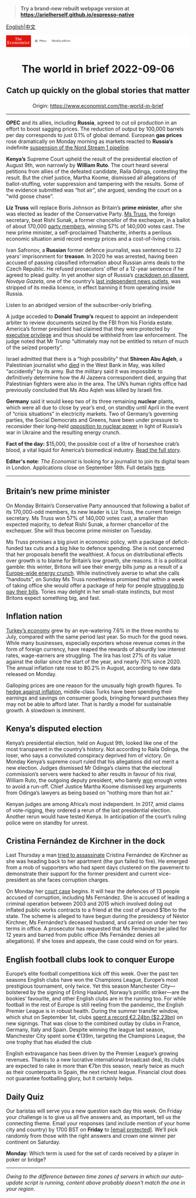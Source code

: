 > **Try a brand-new rebuilt webpage version at https://arielherself.github.io/espresso-native**

[English](https://github.com/arielherself/espresso/blob/main/README.md)|[中文](https://github-com.translate.goog/arielherself/espresso/blob/main/README.md?_x_tr_sl=en&_x_tr_tl=zh-CN&_x_tr_hl=zh-CN&_x_tr_pto=wapp)



![The Economist](menubar.png)

# <p align="center">The world in brief 2022-09-06</p>

## <p align="center">Catch up quickly on the global stories that matter</p>

<p align="center">Origin: <a href="https://www.economist.com/the-world-in-brief">https://www.economist.com/the-world-in-brief</a><hr>

<strong>OPEC</strong> and its allies, including <strong>Russia</strong>, agreed to cut oil production in an effort to boost sagging prices. The reduction of output by 100,000 barrels per day corresponds to just 0.1% of global demand. European <strong>gas prices</strong> rose dramatically on Monday morning as markets reacted to <strong>Russia’s </strong>indefinite [suspension of the Nord Stream 1 pipeline](https://www.economist.com/finance-and-economics/2022/08/31/europe-is-heading-for-recession-how-bad-will-it-be).

<strong>Kenya’s</strong> Supreme Court upheld the result of the presidential election of August 9th, won narrowly by <strong>William Ruto</strong>. The court heard several petitions from allies of the defeated candidate, Raila Odinga, contesting the result. But the chief justice, Martha Koome, dismissed all allegations of ballot-stuffing, voter suppression and tampering with the results. Some of the evidence submitted was “hot air”, she argued, sending the court on a “wild goose chase”.

<strong>Liz Truss</strong> will replace Boris Johnson as Britain’s <strong>prime minister</strong>, after she was elected as leader of the Conservative Party. [Ms Truss](https://www.economist.com/britain/2022/09/05/what-kind-of-prime-minister-will-liz-truss-be), the foreign secretary, beat Rishi Sunak, a former chancellor of the exchequer, in a ballot of about 170,000 [party members](https://www.economist.com/graphic-detail/2022/07/26/britains-tories-are-overwhelmingly-male-pale-and-stale), winning 57% of 140,000 votes cast. The new prime minister, a self-proclaimed Thatcherite, inherits a perilous economic situation amid record energy prices and a cost-of-living crisis.

Ivan Safronov, a<strong> Russian</strong> former defence journalist, was sentenced to 22 years’ imprisonment for <strong>treason</strong>. In 2020 he was arrested, having been accused of passing classified information about Russian arms deals to the Czech Republic. He refused prosecutors’ offer of a 12-year sentence if he agreed to plead guilty. In yet another sign of Russia’s [crackdown on dissent](https://www.economist.com/briefing/2022/07/28/vladimir-putin-is-in-thrall-to-a-distinctive-brand-of-russian-fascism), <em>Novaya Gazeta</em>, one of the country’s [last independent news outlets](https://www.economist.com/international/2021/10/16/a-russian-editor-says-he-won-the-nobel-because-his-slain-colleagues-could-not), was stripped of its media licence, in effect banning it from operating inside Russia.

Listen to an abridged version of the subscriber-only briefing.

A judge acceded to <strong>Donald Trump’s</strong> request to appoint an independent arbiter to review documents seized by the FBI from his Florida estate. America’s former president had claimed that they were protected by [executive privilege](https://www.economist.com/the-economist-explains/2022/08/31/what-is-executive-privilege) and thus should be withheld from law enforcement. The judge noted that Mr Trump “ultimately may not be entitled to return of much of the seized property”.

Israel admitted that there is a “high possibility” that <strong>Shireen Abu Aqleh</strong>, a Palestinian journalist who [died](https://www.economist.com/middle-east-and-africa/2022/05/14/shireen-abu-aqleh-was-killed-covering-an-israeli-raid) in the West Bank in May, was killed “accidently” by its army. But the military said it was impossible to definitively determine how the Al Jazeera correspondent died, arguing that Palestinian fighters were also in the area. The UN’s human rights office had previously concluded that Ms Abu Aqleh was killed by Israeli fire.

<strong>Germany</strong> said it would keep two of its three remaining <strong>nuclear</strong> plants, which were all due to close by year’s end, on standby until April in the event of “crisis situations” in electricity markets. Two of Germany’s governing parties, the Social Democrats and Greens, have been under pressure to reconsider their long-held [opposition to nuclear power](https://www.economist.com/europe/2022/01/08/why-germans-remain-so-jittery-about-nuclear-power) in light of Russia’s war in Ukraine and the resulting energy crunch.

<strong>Fact of the day:</strong> $15,000, the possible cost of a litre of horseshoe crab’s blood, a vital liquid for America’s biomedical industry. [Read the full story](https://www.economist.com/united-states/2022/09/01/in-america-crab-blood-remains-vital-for-drug-and-vaccine-making).

<strong>Editor&#x27;s note</strong>: <em>The Economist </em>is looking for a journalist to join its digital team in London. Applications close on September 18th. Full details [here](https://www.economist.com/news/2022/08/18/were-hiring-a-journalist-to-work-on-our-news-desk).

----------

## Britain’s new prime minister

On Monday Britain’s Conservative Party announced that following a ballot of its 170,000-odd members, its new leader is Liz Truss, the current foreign secretary. Ms Truss won 57% of 140,000 votes cast, a smaller than expected majority, to defeat Rishi Sunak, a former chancellor of the exchequer. She will thus become prime minister on Tuesday.

Ms Truss promises a big pivot in economic policy, with a package of deficit-funded tax cuts and a big hike to defence spending. She is not concerned that her proposals benefit the wealthiest. A focus on distributional effects over growth is to blame for Britain’s low growth, she reasons. It is a political gamble: this winter, Britons will see their energy bills jump as a result of a [Europe-wide energy crunch](https://www.economist.com/leaders/2022/09/01/how-to-prevent-europes-energy-crunch-spiralling-into-an-economic-crisis). While instinctively averse to what she calls “handouts”, on Sunday Ms Truss nonetheless promised that within a week of taking office she would offer a package of help for people [struggling to pay their bills](https://www.economist.com/britain/2022/08/26/energy-bills-in-britain-are-soaring). Tories may delight in her small-state instincts, but most Britons expect something big, and fast.

## Inflation nation

[Turkey’s economy](https://www.economist.com/briefing/2022/07/21/how-has-turkeys-economy-kept-growing-despite-raging-inflation) grew by an eye-watering 7.6% in the three months to July, compared with the same period last year. So much for the good news. While many businesses, especially exporters whose revenue comes in the form of foreign currency, have reaped the rewards of absurdly low interest rates, wage-earners are struggling. The lira has lost 27% of its value against the dollar since the start of the year, and nearly 70% since 2020. The annual inflation rate rose to 80.2% in August, according to new data released on Monday.

Galloping prices are one reason for the unusually high growth figures. To [hedge against inflation](https://www.economist.com/briefing/2022/07/21/how-has-turkeys-economy-kept-growing-despite-raging-inflation), middle-class Turks have been spending their earnings and savings on consumer goods, bringing forward purchases they may not be able to afford later. That is hardly a model for sustainable growth. A slowdown is imminent. 

## Kenya’s disputed election

Kenya’s presidential election, held on August 9th, looked like one of the most transparent in the country’s history. Not according to Raila Odinga, the loser, who says a convoluted conspiracy deprived him of victory. On Monday Kenya’s supreme court ruled that his allegations did not merit a new election. Judges dismissed Mr Odinga’s claims that the electoral commission’s servers were hacked to alter results in favour of his rival, William Ruto, the outgoing deputy president, who barely [won](https://www.economist.com/middle-east-and-africa/2022/08/18/william-ruto-is-declared-kenyas-next-president) enough votes to avoid a run-off. Chief Justice Martha Koome dismissed key arguments from Odinga’s lawyers as being based on “nothing more than hot air.”

Kenyan judges are among Africa’s most independent. In 2017, amid claims of vote-rigging, they ordered a rerun of the last presidential election. Another rerun would have tested Kenya. In anticipation of the court’s ruling police were on standby for unrest.

## Cristina Fernández de Kirchner in the dock

Last Thursday a man [tried to assassinate](https://www.economist.com/the-americas/2022/09/02/cristina-fernandez-argentinas-vice-president-is-attacked) Cristina Fernández de Kirchner as she was heading back to her apartment (the gun failed to fire). He emerged from a mob of supporters who had spent days clustered on the pavement to demonstrate their support for the former president and current vice-president as she faces corruption charges.

On Monday her [court case](https://www.economist.com/the-americas/2022/08/25/argentinas-vice-president-could-face-12-years-in-prison) begins. It will hear the defences of 13 people accused of corruption, including Ms Fernández. She is accused of leading a criminal operation between 2003 and 2015 which involved doling out inflated public works contracts to a friend at the cost of around $1bn to the state. The scheme is alleged to have begun during the presidency of Néstor Kirchner, Ms Fernández’s deceased husband, and carried on under her two terms in office. A prosecutor has requested that Ms Fernández be jailed for 12 years and barred from public office (Ms Fernández denies all allegations). If she loses and appeals, the case could wind on for years.

## English football clubs look to conquer Europe

Europe’s elite football competitions kick off this week. Over the past ten seasons English clubs have won the Champions League, Europe’s most prestigious tournament, only twice. Yet this season Manchester City—bolstered by the signing of Erling Haaland, Norway’s prolific striker—are the bookies’ favourite, and other English clubs are in the running too. For while football in the rest of Europe is still reeling from the pandemic, the English Premier League is in robust health. During the summer transfer window, which shut on September 1st, clubs [spent a record €2.24bn ($2.23bn](https://www.economist.com/graphic-detail/2022/09/02/footballs-transfer-window-shows-the-premier-leagues-growing-clout)) on new signings. That was close to the combined outlay by clubs in France, Germany, Italy and Spain. Despite winning the league last season, Manchester City spent some €139m, targeting the Champions League, the one trophy that has eluded the club

English extravagance has been driven by the Premier League’s growing revenues. Thanks to a new lucrative international broadcast deal, its clubs are expected to rake in more than €7bn this season, nearly twice as much as their counterparts in Spain, the next richest league. Financial clout does not guarantee footballing glory, but it certainly helps. 

## Daily Quiz

Our baristas will serve you a new question each day this week. On Friday your challenge is to give us all five answers and, as important, tell us the connecting theme. Email your responses (and include mention of your home city and country) by 1700 BST on <strong>Friday</strong> to [<span class="__cf_email__" data-cfemail="8cddf9e5f6c9fffcfee9ffffe3cce9efe3e2e3e1e5fff8a2efe3e1">[email&#160;protected]</span>](https://mail.google.com/mail/?view=cm&amp;fs=1&amp;tf=1&amp;to=QuizEspresso@economist.com). We’ll pick randomly from those with the right answers and crown one winner per continent on Saturday.

<strong>Monday</strong>: Which term is used for the set of cards received by a player in poker or bridge?

----------

*Owing to the difference between time zones of servers in which our auto-update script is running, content above probably doesn't match the one in your region.*

